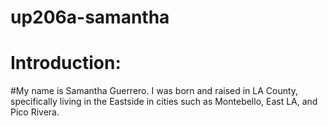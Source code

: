 # up206a-samantha
# <h1> Introduction: 
  #My name is Samantha Guerrero. I was born and raised in LA County, specifically living in the Eastside in cities such as Montebello, East LA, and Pico Rivera. 
